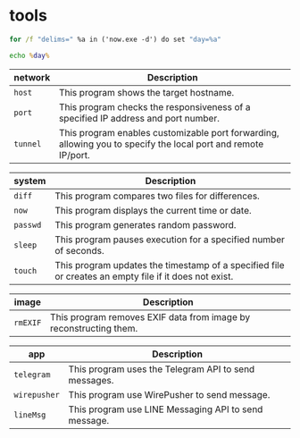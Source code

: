 # tools

``` cmd
for /f "delims=" %a in ('now.exe -d') do set "day=%a"

echo %day%
```

| network    | Description                                                                       |
|------------|-----------------------------------------------------------------------------------|
| `host`     | This program shows the target hostname.                                           |
| `port`     | This program checks the responsiveness of a specified IP address and port number. |
| `tunnel`   | This program enables customizable port forwarding, allowing you to specify the local port and remote IP/port.|


|  system  | Description                                                                                           |
|----------|-------------------------------------------------------------------------------------------------------|
| `diff`   | This program compares two files for differences.                                                      |
| `now`    | This program displays the current time or date.                                                       |
| `passwd` | This program generates random password.                                                               |
| `sleep`  | This program pauses execution for a specified number of seconds.                                      |
| `touch`  | This program updates the timestamp of a specified file or creates an empty file if it does not exist. |

|  image   | Description                                                        |
|----------|--------------------------------------------------------------------|
| `rmEXIF` | This program removes EXIF data from image by reconstructing them.  |

|   app    | Description                                           |
|----------|-------------------------------------------------------|
| `telegram`| This program uses the Telegram API to send messages. |
| `wirepusher`| This program use WirePusher to send message.       |
| `lineMsg`| This program use LINE Messaging API to send message.  |